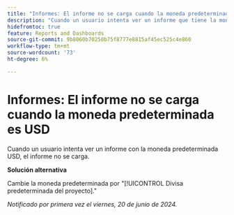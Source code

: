 ```yaml
---
title: "Informes: El informe no se carga cuando la moneda predeterminada es USD"
description: "Cuando un usuario intenta ver un informe que tiene la moneda predeterminada como USD, el informe no se carga."
hidefromtoc: true
feature: Reports and Dashboards
source-git-commit: 9b8060b70250b75f8777e8815af45ec525c4e860
workflow-type: tm+mt
source-wordcount: '73'
ht-degree: 6%

---
```



# Informes: El informe no se carga cuando la moneda predeterminada es USD

Cuando un usuario intenta ver un informe con la moneda predeterminada USD, el informe no se carga.

**Solución alternativa**

Cambie la moneda predeterminada por &quot;[!UICONTROL Divisa predeterminada del proyecto].&quot;

_Notificado por primera vez el viernes, 20 de junio de 2024._
